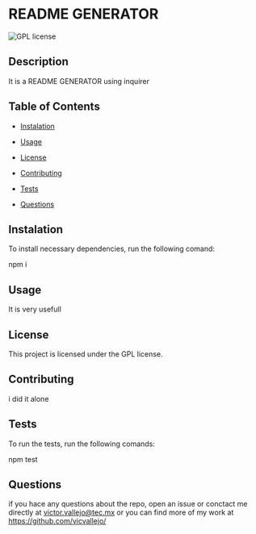 
  # README GENERATOR

  ![GPL license](https://img.shields.io/badge/License-GPL-blue.svg)

  ## Description

  It is a README GENERATOR using inquirer

  ## Table of Contents

  * [Instalation](#instalation)

  * [Usage](#usage)
   
 * [License](#license)

  * [Contributing](#contributing)

  * [Tests](#tests)

  * [Questions](#questions)

  ## Instalation

  To install necessary dependencies, run the following comand:

  npm i

  ## Usage

  It is very usefull

  ## License
This project is licensed under the GPL license.

  
  ## Contributing

  i did it alone

  ## Tests

  To run the tests, run the following comands:

  npm test

  ## Questions

  if you hace any questions about the repo, open an issue or conctact me directly at victor.vallejo@tec.mx
  or you can find more of my work at https://github.com/vicvallejo/
